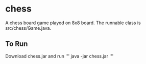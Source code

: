 # chess
A chess board game played on 8x8 board. The runnable class is src/chess/Game.java. 

## To Run
Download chess.jar and run
'''
java -jar chess.jar
'''
